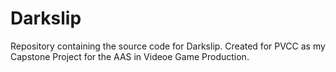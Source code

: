 # Darkslip

Repository containing the source code for Darkslip.
Created for PVCC as my Capstone Project for the AAS in Videoe Game Production. 
